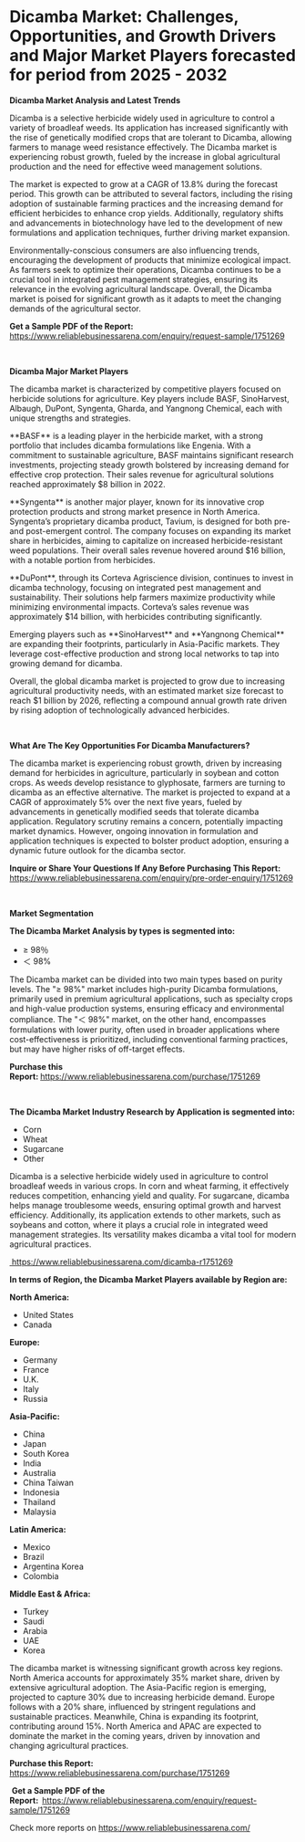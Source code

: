<p><h1>Dicamba Market: Challenges, Opportunities, and Growth Drivers and Major Market Players forecasted for period from 2025 - 2032</h1></p><p><strong>Dicamba Market Analysis and Latest Trends</strong></p>
<p><p>Dicamba is a selective herbicide widely used in agriculture to control a variety of broadleaf weeds. Its application has increased significantly with the rise of genetically modified crops that are tolerant to Dicamba, allowing farmers to manage weed resistance effectively. The Dicamba market is experiencing robust growth, fueled by the increase in global agricultural production and the need for effective weed management solutions.</p><p>The market is expected to grow at a CAGR of 13.8% during the forecast period. This growth can be attributed to several factors, including the rising adoption of sustainable farming practices and the increasing demand for efficient herbicides to enhance crop yields. Additionally, regulatory shifts and advancements in biotechnology have led to the development of new formulations and application techniques, further driving market expansion. </p><p>Environmentally-conscious consumers are also influencing trends, encouraging the development of products that minimize ecological impact. As farmers seek to optimize their operations, Dicamba continues to be a crucial tool in integrated pest management strategies, ensuring its relevance in the evolving agricultural landscape. Overall, the Dicamba market is poised for significant growth as it adapts to meet the changing demands of the agricultural sector.</p></p>
<p><strong>Get a Sample PDF of the Report:&nbsp;</strong> <a href="https://www.reliablebusinessarena.com/enquiry/request-sample/1751269?utm_campaign=2262&utm_medium=2&utm_source=Github&utm_content=ia&utm_term=15022025&utm_id=dicamba">https://www.reliablebusinessarena.com/enquiry/request-sample/1751269</a></p>
<p>&nbsp;</p>
<p><strong>Dicamba Major Market Players</strong></p>
<p><p>The dicamba market is characterized by competitive players focused on herbicide solutions for agriculture. Key players include BASF, SinoHarvest, Albaugh, DuPont, Syngenta, Gharda, and Yangnong Chemical, each with unique strengths and strategies.</p><p>**BASF** is a leading player in the herbicide market, with a strong portfolio that includes dicamba formulations like Engenia. With a commitment to sustainable agriculture, BASF maintains significant research investments, projecting steady growth bolstered by increasing demand for effective crop protection. Their sales revenue for agricultural solutions reached approximately $8 billion in 2022.</p><p>**Syngenta** is another major player, known for its innovative crop protection products and strong market presence in North America. Syngenta’s proprietary dicamba product, Tavium, is designed for both pre- and post-emergent control. The company focuses on expanding its market share in herbicides, aiming to capitalize on increased herbicide-resistant weed populations. Their overall sales revenue hovered around $16 billion, with a notable portion from herbicides.</p><p>**DuPont**, through its Corteva Agriscience division, continues to invest in dicamba technology, focusing on integrated pest management and sustainability. Their solutions help farmers maximize productivity while minimizing environmental impacts. Corteva’s sales revenue was approximately $14 billion, with herbicides contributing significantly.</p><p>Emerging players such as **SinoHarvest** and **Yangnong Chemical** are expanding their footprints, particularly in Asia-Pacific markets. They leverage cost-effective production and strong local networks to tap into growing demand for dicamba.</p><p>Overall, the global dicamba market is projected to grow due to increasing agricultural productivity needs, with an estimated market size forecast to reach $1 billion by 2026, reflecting a compound annual growth rate driven by rising adoption of technologically advanced herbicides.</p></p>
<p>&nbsp;</p>
<p><strong>What Are The Key Opportunities For Dicamba Manufacturers?</strong></p>
<p><p>The dicamba market is experiencing robust growth, driven by increasing demand for herbicides in agriculture, particularly in soybean and cotton crops. As weeds develop resistance to glyphosate, farmers are turning to dicamba as an effective alternative. The market is projected to expand at a CAGR of approximately 5% over the next five years, fueled by advancements in genetically modified seeds that tolerate dicamba application. Regulatory scrutiny remains a concern, potentially impacting market dynamics. However, ongoing innovation in formulation and application techniques is expected to bolster product adoption, ensuring a dynamic future outlook for the dicamba sector.</p></p>
<p><strong>Inquire or Share Your Questions If Any Before Purchasing This Report:</strong> <a href="https://www.reliablebusinessarena.com/enquiry/pre-order-enquiry/1751269?utm_campaign=2262&utm_medium=2&utm_source=Github&utm_content=ia&utm_term=15022025&utm_id=dicamba">https://www.reliablebusinessarena.com/enquiry/pre-order-enquiry/1751269</a></p>
<p>&nbsp;</p>
<p><strong>Market Segmentation</strong></p>
<p><strong>The Dicamba Market Analysis by types is segmented into:</strong></p>
<p><ul><li>≥ 98％</li><li>＜ 98%</li></ul></p>
<p><p>The Dicamba market can be divided into two main types based on purity levels. The "≥ 98%" market includes high-purity Dicamba formulations, primarily used in premium agricultural applications, such as specialty crops and high-value production systems, ensuring efficacy and environmental compliance. The "＜ 98%" market, on the other hand, encompasses formulations with lower purity, often used in broader applications where cost-effectiveness is prioritized, including conventional farming practices, but may have higher risks of off-target effects.</p></p>
<p><strong>Purchase this Report:&nbsp;</strong><a href="https://www.reliablebusinessarena.com/purchase/1751269?utm_campaign=2262&utm_medium=2&utm_source=Github&utm_content=ia&utm_term=15022025&utm_id=dicamba">https://www.reliablebusinessarena.com/purchase/1751269</a></p>
<p>&nbsp;</p>
<p><strong>The Dicamba Market Industry Research by Application is segmented into:</strong></p>
<p><ul><li>Corn</li><li>Wheat</li><li>Sugarcane</li><li>Other</li></ul></p>
<p><p>Dicamba is a selective herbicide widely used in agriculture to control broadleaf weeds in various crops. In corn and wheat farming, it effectively reduces competition, enhancing yield and quality. For sugarcane, dicamba helps manage troublesome weeds, ensuring optimal growth and harvest efficiency. Additionally, its application extends to other markets, such as soybeans and cotton, where it plays a crucial role in integrated weed management strategies. Its versatility makes dicamba a vital tool for modern agricultural practices.</p></p>
<p><a href="https://www.reliablebusinessarena.com/dicamba-r1751269?utm_campaign=2262&utm_medium=2&utm_source=Github&utm_content=ia&utm_term=15022025&utm_id=dicamba">&nbsp;https://www.reliablebusinessarena.com/dicamba-r1751269</a></p>
<p><strong>In terms of Region, the Dicamba Market Players available by Region are:</strong></p>
<p>
    <p> <strong> North America: </strong>
        <ul>
            <li>United States</li>
            <li>Canada</li>
        </ul>
        </p> 
    <p> <strong> Europe: </strong>
        <ul>
            <li>Germany</li>
            <li>France</li>
            <li>U.K.</li>
            <li>Italy</li>
            <li>Russia</li>
        </ul>
        </p> 
    <p> <strong> Asia-Pacific: </strong>
        <ul>
            <li>China</li>
            <li>Japan</li>
            <li>South Korea</li>
            <li>India</li>
            <li>Australia</li>
            <li>China Taiwan</li>
            <li>Indonesia</li>
            <li>Thailand</li>
            <li>Malaysia</li>
        </ul>
        </p> 
    <p> <strong> Latin America: </strong>
        <ul>
            <li>Mexico</li>
            <li>Brazil</li>
            <li>Argentina Korea</li>
            <li>Colombia</li>
        </ul>
        </p> 
    <p> <strong> Middle East & Africa: </strong>
        <ul>
            <li>Turkey</li>
            <li>Saudi</li>
            <li>Arabia</li>
            <li>UAE</li>
            <li>Korea</li>
        </ul>
    </p>
    </p>
<p><p>The dicamba market is witnessing significant growth across key regions. North America accounts for approximately 35% market share, driven by extensive agricultural adoption. The Asia-Pacific region is emerging, projected to capture 30% due to increasing herbicide demand. Europe follows with a 20% share, influenced by stringent regulations and sustainable practices. Meanwhile, China is expanding its footprint, contributing around 15%. North America and APAC are expected to dominate the market in the coming years, driven by innovation and changing agricultural practices.</p></p>
<p><strong>Purchase this Report: </strong><a href="https://www.reliablebusinessarena.com/purchase/1751269?utm_campaign=2262&utm_medium=2&utm_source=Github&utm_content=ia&utm_term=15022025&utm_id=dicamba">https://www.reliablebusinessarena.com/purchase/1751269</a></p>
<p>&nbsp;<strong>Get a Sample PDF of the Report:&nbsp;&nbsp;</strong><a href="https://www.reliablebusinessarena.com/enquiry/request-sample/1751269?utm_campaign=2262&utm_medium=2&utm_source=Github&utm_content=ia&utm_term=15022025&utm_id=dicamba">https://www.reliablebusinessarena.com/enquiry/request-sample/1751269</a></p>
<p><strong></strong></p>
<p>Check more reports on <a href="https://www.reliablebusinessarena.com/?utm_campaign=2262&utm_medium=2&utm_source=Github&utm_content=ia&utm_term=15022025&utm_id=dicamba">https://www.reliablebusinessarena.com/</a></p>
